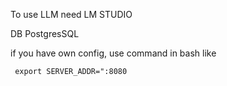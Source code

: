 To use LLM need LM STUDIO

DB PostgresSQL

if you have own config, use command in bash like
```
 export SERVER_ADDR=":8080
```
